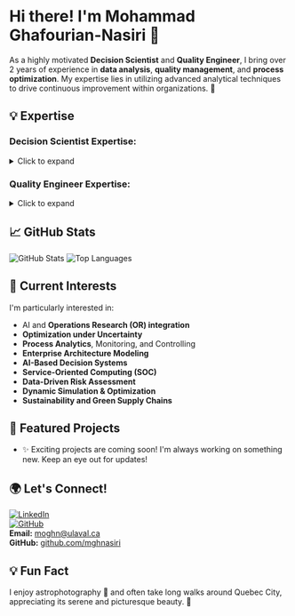 # Hi there! I'm Mohammad Ghafourian-Nasiri 👋

As a highly motivated **Decision Scientist** and **Quality Engineer**, I bring over 2 years of experience in **data analysis**, **quality management**, and **process optimization**. My expertise lies in utilizing advanced analytical techniques to drive continuous improvement within organizations. 🚀



## 💡 Expertise

### Decision Scientist Expertise:
<details>
  <summary>Click to expand</summary>
  
- **Data Analysis:** Proficient in Descriptive, Exploratory, Predictive, Statistical, and Network Data Analysis.
- **Programming Skills:** Advanced knowledge in Python, R, and SQL, with practical experience in machine learning and deep learning frameworks like TensorFlow and Keras.
- **Model Development:** Expertise in developing classification and regression models using Scikit-Learn, manipulating data with Pandas and NumPy, and conducting scientific computing with SciPy.
- **Data Visualization:** Skilled in creating interactive data visualizations using Power BI.
- **Statistical Testing:** Proficient in hypothesis testing and A/B testing with SPSS, Minitab, and Excel.

</details>

### Quality Engineer Expertise:
<details>
  <summary>Click to expand</summary>

- **Quality Management:** Strong foundation in quality management, statistical quality control, and process optimization with hands-on experience in ISO 9001, TQM, EFQM, and Baldrige frameworks.
- **Reliability Analysis:** Conducting reliability analysis using techniques like FMEA, FTA, and RBD.
- **AI Integration:** Experience in integrating AI into quality processes, including predictive maintenance, anomaly detection, and adaptive control systems.
- **Analytical Tools:** Skilled in using SAS, Minitab, SPSS, and Excel for advanced statistical analysis.
- **Continuous Improvement:** Expertise in PDCA, 5 Why's, Benchmarking, and Poka-Yoke methodologies to drive improvement and ensure compliance with industry standards.

</details>

## 📈 GitHub Stats

![GitHub Stats](https://github-readme-stats.vercel.app/api?username=mghnasiri&show_icons=true&theme=radical)
![Top Languages](https://github-readme-stats.vercel.app/api/top-langs/?username=mghnasiri&layout=compact&theme=radical)

## 🔭 Current Interests

I'm particularly interested in:
- AI and **Operations Research (OR) integration**
- **Optimization under Uncertainty**
- **Process Analytics**, Monitoring, and Controlling
- **Enterprise Architecture Modeling**
- **AI-Based Decision Systems**
- **Service-Oriented Computing (SOC)**
- **Data-Driven Risk Assessment**
- **Dynamic Simulation & Optimization**
- **Sustainability and Green Supply Chains**

## 🚀 Featured Projects

- ✨ Exciting projects are coming soon! I'm always working on something new. Keep an eye out for updates!

## 🌍 Let's Connect!

[![LinkedIn](https://img.shields.io/badge/LinkedIn-Mohammad%20Ghafourian-blue?logo=linkedin)](https://www.linkedin.com/in/mohammad-ghafourian-nasiri/)  
[![GitHub](https://img.shields.io/github/followers/mghnasiri?style=social)](https://github.com/mghnasiri)  
**Email:** moghn@ulaval.ca  
**GitHub:** [github.com/mghnasiri](https://github.com/mghnasiri)

## 💡 Fun Fact

I enjoy astrophotography 🌌 and often take long walks around Quebec City, appreciating its serene and picturesque beauty. 🌄
